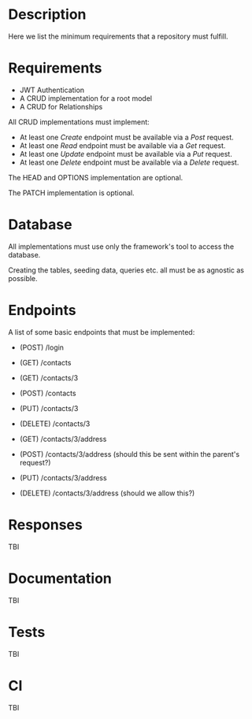 # Description
Here we list the minimum requirements that a repository must fulfill.

# Requirements
* JWT Authentication
* A CRUD implementation for a root model
* A CRUD for Relationships

All CRUD implementations must implement:
* At least one *Create* endpoint must be available via a *Post* request.
* At least one *Read* endpoint must be available via a *Get* request.
* At least one *Update* endpoint must be available via a *Put* request.
* At least one *Delete* endpoint must be available via a *Delete* request.

The HEAD and OPTIONS implementation are optional.

The PATCH implementation is optional.

# Database
All implementations must use only the framework's tool to access the database.

Creating the tables, seeding data, queries etc. all must be as agnostic as possible.

# Endpoints
A list of some basic endpoints that must be implemented:
* (POST) /login

* (GET) /contacts
* (GET) /contacts/3
* (POST) /contacts
* (PUT) /contacts/3
* (DELETE) /contacts/3

* (GET) /contacts/3/address
* (POST) /contacts/3/address (should this be sent within the parent's request?)
* (PUT) /contacts/3/address
* (DELETE) /contacts/3/address (should we allow this?)

# Responses
TBI

# Documentation
TBI

# Tests
TBI

# CI
TBI
